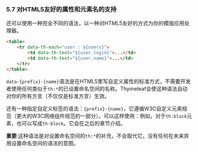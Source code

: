 ### 5.7 对HTML5友好的属性和元素名的支持

还可以使用一种完全不同的语法，以一种对HTML5友好的方式为你的模版应用处理器。
```html
<table>
    <tr data-th-each="user : ${users}">
        <td data-th-text="${user.login}">...</td>
        <td data-th-text="${user.name}">...</td>
    </tr>
</table>
```
`data-{prefix}-{name}`语法是在HTML5里写自定义属性的标准方式，不需要开发者使用任何类似于`th:*`的已设置命名空间的名称。Thymeleaf会使这种语法自动对你的所有方言（不仅仅是标准方言）生效。

还有一种指定自定义标签的语法：`{prefix}-{name}`，它遵循W3C自定义元素规范（更大的W3C网络组件规范的一部分）。可以这样使用：例如，对于`th:block`元素，也可以写成`th-block`。它会在之后的章节介绍。

**重要**:这种语法是对设置命名空间的`th:*`的补充，不会取代它。没有任何在未来弃用设置命名空间的语法的意图。